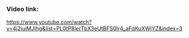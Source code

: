 ### Video link:

https://www.youtube.com/watch?v=4j2juiMJIhg&list=PL0tP8lerTbX3eUtBFS0Ir4_aFqKuXWjYZ&index=3